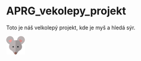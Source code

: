 # APRG_vekolepy_projekt

Toto je náš velkolepý projekt, kde je myš a hledá sýr.

![Myš](/mouse.png)
